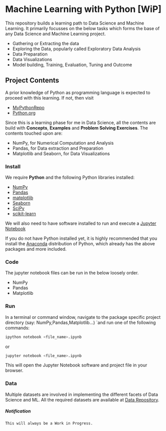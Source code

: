 # Machine Learning with Python [WiP]

This repository builds a learning path to Data Science and Machine Learning. It primarily focusses on the below tasks which forms the base of any Data Science and Machine Learning project.
- Gathering or Extracting the data
- Exploring the Data, popularly called Exploratory Data Analysis
- Data Preparation
- Data Visualizations
- Model building, Training, Evaluation, Tuning and Outcome

## Project Contents

A prior knowledge of Python as programming language is expected to proceed with this learning. 
If not, then visit
- [MyPythonRepo](https://github.com/THEbombCoC/PythonAtWork)
- [Python.org](https://www.python.org/)

Since this is a learning phase for me in Data Science, all the contents are build with **Concepts**, **Examples** and **Problem Solving Exercises**.
The contents touched upon are:
- NumPy, for Numerical Computation and Analysis
- Pandas, for Data extraction and Preparation
- Matplotlib and Seaborn, for Data Visualizations

### Install

We require **Python** and the following Python libraries installed:

- [NumPy](http://www.numpy.org/)
- [Pandas](http://pandas.pydata.org/)
- [matplotlib](http://matplotlib.org/)
- [Seaborn](https://seaborn.pydata.org/)
- [SciPy](https://www.scipy.org/)
- [scikit-learn](http://scikit-learn.org/stable/)

We will also need to have software installed to run and execute a [Jupyter Notebook](http://ipython.org/notebook.html)

If you do not have Python installed yet, it is highly recommended that you install the [Anaconda](http://continuum.io/downloads) distribution of Python, which already has the above packages and more included. 

### Code

The jupyter notebook files can be run in the below loosely order.
- NumPy
- Pandas
- Matplotlib

### Run

In a terminal or command window, navigate to the package specific project directory (say: NumPy,Pandas,Matplotlib...) `and run one of the following commands:

```bash
ipython notebook <file_name>.ipynb
```  
or
```bash
jupyter notebook <file_name>.ipynb
```

This will open the Jupyter Notebook software and project file in your browser.

### Data

Multiple datasets are involved in implementing the different facets of Data Science and ML.
All the required datasets are available at [Data Repository](https://github.com/THEbombCoC/DataScienceAtWork/tree/master/data).

##### Notification
```
This will always be a Work in Progress.
```
